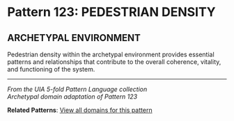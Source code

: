 # Pattern 123: PEDESTRIAN DENSITY

## ARCHETYPAL ENVIRONMENT

Pedestrian density within the archetypal environment provides essential patterns and relationships that contribute to the overall coherence, vitality, and functioning of the system.

---

*From the UIA 5-fold Pattern Language collection*  
*Archetypal domain adaptation of Pattern 123*

**Related Patterns**: [View all domains for this pattern](../../UIA/md/T123%20PEDESTRIAN%20DENSITY.md)
